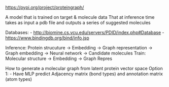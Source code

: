 https://pypi.org/project/proteingraph/

A model that is trained on target & molecule data
That at inference time takes as input a pdb file and outputs a series of suggested molecules


Databases:
    - http://biomine.cs.vcu.edu/servers/PDID/index.php#Database
    - https://www.bindingdb.org/bind/info.jsp



Inference:
    Protein strucuture -> Embedding -> Graph representation -> Graph embedding -> Neural network -> Candidate molecules
Train:
    Molecular structure -> Embedding -> Graph Repres


How to generate a molecular graph from latent protein vector space
    Option 1: 
        - Have MLP predict Adjacency matrix (bond types) and annotation matrix (atom types)
